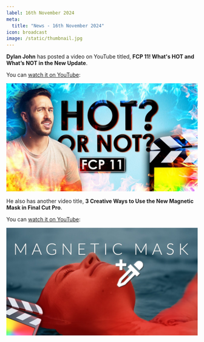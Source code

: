 ```yaml
---
label: 16th November 2024
meta:
  title: "News - 16th November 2024"
icon: broadcast
image: /static/thumbnail.jpg
---
```


**Dylan John** has posted a video on YouTube titled, **FCP 11! What's HOT and What’s NOT in the New Update**.

You can [watch it on YouTube](https://www.youtube.com/watch?v=NsqjhHD8TNY):

[![](/static/dylan-john-fcp11.jpg)](https://www.youtube.com/watch?v=NsqjhHD8TNY)

He also has another video title, **3 Creative Ways to Use the New Magnetic Mask in Final Cut Pro**.

You can [watch it on YouTube](https://www.youtube.com/watch?v=qvVLDIztzK4):

[![](/static/dylan-john-magnetic-mask.jpg)](https://www.youtube.com/watch?v=qvVLDIztzK4)